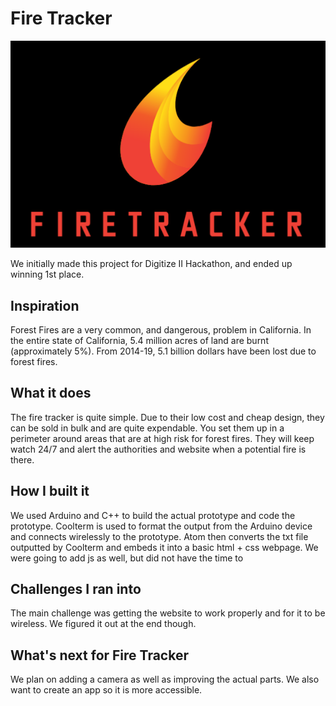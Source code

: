 # Fire Tracker

<img src = "FireTrackerLogo.png"/>

We initially made this project for Digitize II Hackathon, and ended up winning 1st place.

<h2>Inspiration</h2>
Forest Fires are a very common, and dangerous, problem in California. In the entire state of California, 5.4 million acres of land are burnt (approximately 5%). From 2014-19, 5.1 billion dollars have been lost due to forest fires.

<h2>What it does</h2>
The fire tracker is quite simple. Due to their low cost and cheap design, they can be sold in bulk and are quite expendable. You set them up in a perimeter around areas that are at high risk for forest fires. They will keep watch 24/7 and alert the authorities and website when a potential fire is there.

<h2>How I built it</h2>
We used Arduino and C++ to build the actual prototype and code the prototype. Coolterm is used to format the output from the Arduino device and connects wirelessly to the prototype. Atom then converts the txt file outputted by Coolterm and embeds it into a basic html + css webpage. We were going to add js as well, but did not have the time to

<h2>Challenges I ran into</h2>
The main challenge was getting the website to work properly and for it to be wireless. We figured it out at the end though.

<h2>What's next for Fire Tracker</h2>
We plan on adding a camera as well as improving the actual parts. We also want to create an app so it is more accessible.
